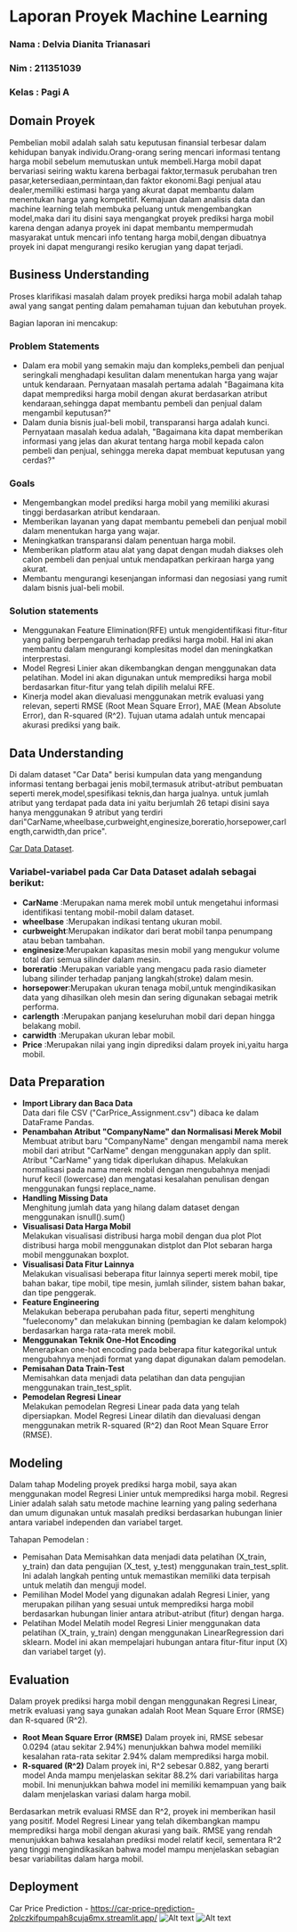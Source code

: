 # Laporan Proyek Machine Learning
### Nama : Delvia Dianita Trianasari
### Nim : 211351039
### Kelas : Pagi A

## Domain Proyek

Pembelian mobil adalah salah satu keputusan finansial terbesar dalam kehidupan banyak individu.Orang-orang sering mencari informasi tentang harga mobil sebelum memutuskan untuk membeli.Harga mobil dapat bervariasi seiring waktu karena berbagai faktor,termasuk perubahan tren pasar,ketersediaan,permintaan,dan faktor ekonomi.Bagi penjual atau dealer,memiliki estimasi harga yang akurat dapat membantu dalam menentukan harga yang kompetitif. Kemajuan dalam analisis data dan machine learning telah membuka peluang untuk mengembangkan model,maka dari itu disini saya mengangkat proyek prediksi harga mobil karena dengan adanya proyek ini dapat membantu mempermudah masyarakat untuk mencari info tentang harga mobil,dengan dibuatnya proyek ini dapat mengurangi resiko kerugian yang dapat terjadi.
## Business Understanding

Proses klarifikasi masalah dalam proyek prediksi harga mobil adalah tahap awal yang sangat penting dalam pemahaman tujuan dan kebutuhan proyek.

Bagian laporan ini mencakup:

### Problem Statements

- Dalam era mobil yang semakin maju dan kompleks,pembeli dan penjual seringkali menghadapi kesulitan dalam menentukan harga yang wajar untuk kendaraan. Pernyataan masalah pertama adalah "Bagaimana kita dapat memprediksi harga mobil dengan akurat berdasarkan atribut kendaraan,sehingga dapat membantu pembeli dan penjual dalam mengambil keputusan?"
- Dalam dunia bisnis jual-beli mobil, transparansi harga adalah kunci. Pernyataan masalah kedua adalah, "Bagaimana kita dapat memberikan informasi yang jelas dan akurat tentang harga mobil kepada calon pembeli dan penjual, sehingga mereka dapat membuat keputusan yang cerdas?"
### Goals

- Mengembangkan model prediksi harga mobil yang memiliki akurasi tinggi berdasarkan atribut kendaraan.
- Memberikan layanan yang dapat membantu pemebeli dan penjual mobil dalam menentukan harga yang wajar.
- Meningkatkan transparansi dalam penentuan harga mobil.
- Memberikan platform atau alat yang dapat dengan mudah diakses oleh calon pembeli dan penjual untuk mendapatkan perkiraan harga yang akurat.
- Membantu mengurangi kesenjangan informasi dan negosiasi yang rumit dalam bisnis jual-beli mobil.

### Solution statements
- Menggunakan Feature Elimination(RFE) untuk mengidentifikasi fitur-fitur yang paling berpengaruh terhadap prediksi harga mobil. Hal ini akan membantu dalam mengurangi komplesitas model dan meningkatkan interprestasi.
- Model Regresi Linier akan dikembangkan dengan menggunakan data pelatihan. Model ini akan digunakan untuk memprediksi harga mobil berdasarkan fitur-fitur yang telah dipilih melalui RFE.
- Kinerja model akan dievaluasi menggunakan metrik evaluasi yang relevan, seperti RMSE (Root Mean Square Error), MAE (Mean Absolute Error), dan R-squared (R^2). Tujuan utama adalah untuk mencapai akurasi prediksi yang baik. 


## Data Understanding
Di dalam dataset "Car Data" berisi kumpulan data yang mengandung informasi tentang berbagai jenis mobil,termasuk atribut-atribut pembuatan seperti merek,model,spesifikasi teknis,dan harga jualnya. untuk jumlah atribut yang terdapat pada data ini yaitu berjumlah 26 tetapi disini saya hanya menggunakan 9 atribut yang terdiri dari"CarName,wheelbase,curbweight,enginesize,boreratio,horsepower,carlength,carwidth,dan price".<br> 

[Car Data Dataset](https://www.kaggle.com/datasets/goyalshalini93/car-data/data).

### Variabel-variabel pada Car Data Dataset adalah sebagai berikut:
- **CarName**   :Merupakan nama merek mobil untuk mengetahui informasi identifikasi tentang mobil-mobil dalam dataset.
- **wheelbase** :Merupakan indikasi tentang ukuran mobil.
- **curbweight**:Merupakan indikator dari berat mobil tanpa penumpang atau beban tambahan.   
- **enginesize**:Merupakan kapasitas mesin mobil yang mengukur volume total dari semua silinder dalam mesin.
- **boreratio** :Merupakan variable yang mengacu pada rasio diameter lubang silinder terhadap panjang langkah(stroke) dalam mesin.
- **horsepower**:Merupakan ukuran tenaga mobil,untuk mengindikasikan data yang dihasilkan oleh mesin dan sering digunakan sebagai metrik performa. 
- **carlength** :Merupakan panjang keseluruhan mobil dari depan hingga belakang mobil.
- **carwidth**  :Merupakan ukuran lebar mobil.
- **Price**     :Merupakan nilai yang ingin diprediksi dalam proyek ini,yaitu harga mobil.

## Data Preparation
- **Import Library dan Baca Data**<br>
Data dari file CSV ("CarPrice_Assignment.csv") dibaca ke dalam DataFrame Pandas.
- **Penambahan Atribut "CompanyName" dan Normalisasi Merek Mobil**<br>
Membuat atribut baru "CompanyName" dengan mengambil nama merek mobil dari atribut "CarName" dengan menggunakan apply dan split.
Atribut "CarName" yang tidak diperlukan dihapus.
Melakukan normalisasi pada nama merek mobil dengan mengubahnya menjadi huruf kecil (lowercase) dan mengatasi kesalahan penulisan dengan menggunakan fungsi replace_name.
- **Handling Missing Data**<br>
Menghitung jumlah data yang hilang dalam dataset dengan menggunakan isnull().sum()
- **Visualisasi Data Harga Mobil**<br>
Melakukan visualisasi distribusi harga mobil dengan dua plot
Plot distribusi harga mobil menggunakan distplot dan Plot sebaran harga mobil menggunakan boxplot.
- **Visualisasi Data Fitur Lainnya**<br>
Melakukan visualisasi beberapa fitur lainnya seperti merek mobil, tipe bahan bakar, tipe mobil, tipe mesin, jumlah silinder, sistem bahan bakar, dan tipe penggerak.
- **Feature Engineering**<br>
Melakukan beberapa perubahan pada fitur, seperti menghitung "fueleconomy" dan melakukan binning (pembagian ke dalam kelompok) berdasarkan harga rata-rata merek mobil.
- **Menggunakan Teknik One-Hot Encoding**<br>
Menerapkan one-hot encoding pada beberapa fitur kategorikal untuk mengubahnya menjadi format yang dapat digunakan dalam pemodelan.
- **Pemisahan Data Train-Test**<br>
Memisahkan data menjadi data pelatihan dan data pengujian menggunakan train_test_split.
- **Pemodelan Regresi Linear**<br>
Melakukan pemodelan Regresi Linear pada data yang telah dipersiapkan.
Model Regresi Linear dilatih dan dievaluasi dengan menggunakan metrik R-squared (R^2) dan Root Mean Square Error (RMSE).
## Modeling<br>
Dalam tahap Modeling proyek prediksi harga mobil, saya akan menggunakan model Regresi Linier untuk memprediksi harga mobil. Regresi Linier adalah salah satu metode machine learning yang paling sederhana dan umum digunakan untuk masalah prediksi berdasarkan hubungan linier antara variabel independen dan variabel target.

Tahapan Pemodelan :
- Pemisahan Data
Memisahkan data menjadi data pelatihan (X_train, y_train) dan data pengujian (X_test, y_test) menggunakan train_test_split. Ini adalah langkah penting untuk memastikan memiliki data terpisah untuk melatih dan menguji model.
- Pemilihan Model
Model yang digunakan adalah Regresi Linier, yang merupakan pilihan yang sesuai untuk memprediksi harga mobil berdasarkan hubungan linier antara atribut-atribut (fitur) dengan harga.
- Pelatihan Model
Melatih model Regresi Linier menggunakan data pelatihan (X_train, y_train) dengan menggunakan LinearRegression dari sklearn. Model ini akan mempelajari hubungan antara fitur-fitur input (X) dan variabel target (y).

## Evaluation
Dalam proyek prediksi harga mobil dengan menggunakan Regresi Linear, metrik evaluasi yang saya gunakan adalah Root Mean Square Error (RMSE) dan R-squared (R^2). <br>
 - **Root Mean Square Error (RMSE)**
 Dalam proyek ini, RMSE sebesar 0.0294 (atau sekitar 2.94%) menunjukkan bahwa model memiliki kesalahan rata-rata sekitar 2.94% dalam memprediksi harga mobil.<br>    
- **R-squared (R^2)**
Dalam proyek ini, R^2 sebesar 0.882, yang berarti model Anda mampu menjelaskan sekitar 88.2% dari variabilitas harga mobil. Ini menunjukkan bahwa model ini memiliki kemampuan yang baik dalam menjelaskan variasi dalam harga mobil.

Berdasarkan metrik evaluasi RMSE dan R^2, proyek ini memberikan hasil yang positif. Model Regresi Linear yang telah dikembangkan mampu memprediksi harga mobil dengan akurasi yang baik. RMSE yang rendah menunjukkan bahwa kesalahan prediksi model relatif kecil, sementara R^2 yang tinggi mengindikasikan bahwa model mampu menjelaskan sebagian besar variabilitas dalam harga mobil.


## Deployment
Car Price Prediction - https://car-price-prediction-2plczkifpumpah8cuja6mx.streamlit.app/
![Alt text](Pic1.png)
![Alt text](Pic2.png)
